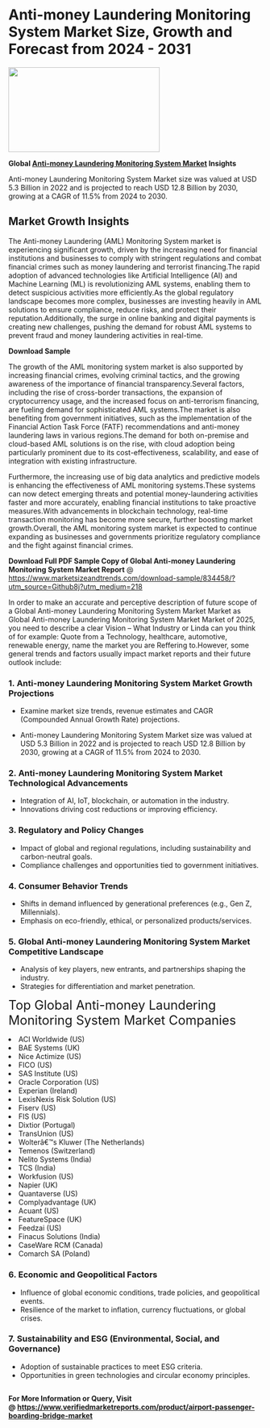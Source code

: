 <H1>Anti-money Laundering Monitoring System Market Size, Growth and Forecast from 2024 - 2031</H1><img class="aligncenter size-medium wp-image-584254" src="https://thirdeyenews.in/wp-content/uploads/2024/09/Global-Market-Research-300x168.jpeg" alt="" width="300" height="168" /><p><strong>Global&nbsp;<a href="https://www.marketsizeandtrends.com/download-sample/834458/?utm_source=Github8j?utm_medium=218">Anti-money Laundering Monitoring System Market</a> Insights</strong></p><p>Anti-money Laundering Monitoring System Market size was valued at USD 5.3 Billion in 2022 and is projected to reach USD 12.8 Billion by 2030, growing at a CAGR of 11.5% from 2024 to 2030.</p><p><h2>Market Growth Insights</h2> <p>The Anti-money Laundering (AML) Monitoring System market is experiencing significant growth, driven by the increasing need for financial institutions and businesses to comply with stringent regulations and combat financial crimes such as money laundering and terrorist financing.The rapid adoption of advanced technologies like Artificial Intelligence (AI) and Machine Learning (ML) is revolutionizing AML systems, enabling them to detect suspicious activities more efficiently.As the global regulatory landscape becomes more complex, businesses are investing heavily in AML solutions to ensure compliance, reduce risks, and protect their reputation.Additionally, the surge in online banking and digital payments is creating new challenges, pushing the demand for robust AML systems to prevent fraud and money laundering activities in real-time.</p> <p><strong>Download Sample</strong></p> <p>The growth of the AML monitoring system market is also supported by increasing financial crimes, evolving criminal tactics, and the growing awareness of the importance of financial transparency.Several factors, including the rise of cross-border transactions, the expansion of cryptocurrency usage, and the increased focus on anti-terrorism financing, are fueling demand for sophisticated AML systems.The market is also benefiting from government initiatives, such as the implementation of the Financial Action Task Force (FATF) recommendations and anti-money laundering laws in various regions.The demand for both on-premise and cloud-based AML solutions is on the rise, with cloud adoption being particularly prominent due to its cost-effectiveness, scalability, and ease of integration with existing infrastructure.</p> <p>Furthermore, the increasing use of big data analytics and predictive models is enhancing the effectiveness of AML monitoring systems.These systems can now detect emerging threats and potential money-laundering activities faster and more accurately, enabling financial institutions to take proactive measures.With advancements in blockchain technology, real-time transaction monitoring has become more secure, further boosting market growth.Overall, the AML monitoring system market is expected to continue expanding as businesses and governments prioritize regulatory compliance and the fight against financial crimes.</p> <p><span class=""><strong>Download Full PDF Sample Copy of Global Anti-money Laundering Monitoring System Market Report</strong> @ <a href="https://www.marketsizeandtrends.com/download-sample/834458/?utm_source=Github8j?utm_medium=218" target="_blank">https://www.marketsizeandtrends.com/download-sample/834458/?utm_source=Github8j?utm_medium=218</a></span></p><p>In order to make an accurate and perceptive description of future scope of a Global&nbsp;Anti-money Laundering Monitoring System Market Market as Global&nbsp;Anti-money Laundering Monitoring System Market Market of 2025, you need to describe a clear Vision &ndash; What Industry or Linda can you think of for example: Quote from a Technology, healthcare, automotive, renewable energy, name the market you are Reffering to.However, some general trends and factors usually impact market reports and their future outlook include:</p><h3>1.&nbsp;<strong>Anti-money Laundering Monitoring System Market Growth Projections</strong></h3><ul><li>Examine market size trends, revenue estimates and CAGR (Compounded Annual Growth Rate) projections.</li><li><p>Anti-money Laundering Monitoring System Market size was valued at USD 5.3 Billion in 2022 and is projected to reach USD 12.8 Billion by 2030, growing at a CAGR of 11.5% from 2024 to 2030.</p></li></ul><h3>2.&nbsp;<strong>Anti-money Laundering Monitoring System Market Technological Advancements</strong></h3><ul><li>Integration of AI, IoT, blockchain, or automation in the industry.</li><li>Innovations driving cost reductions or improving efficiency.</li></ul><h3>3.&nbsp;<strong>Regulatory and Policy Changes</strong></h3><ul><li>Impact of global and regional regulations, including sustainability and carbon-neutral goals.</li><li>Compliance challenges and opportunities tied to government initiatives.</li></ul><h3>4.&nbsp;<strong>Consumer Behavior Trends</strong></h3><ul><li>Shifts in demand influenced by generational preferences (e.g., Gen Z, Millennials).</li><li>Emphasis on eco-friendly, ethical, or personalized products/services.</li></ul><h3>5.&nbsp;<strong>Global Anti-money Laundering Monitoring System Market Competitive Landscape</strong></h3><ul><li>Analysis of key players, new entrants, and partnerships shaping the industry.</li><li>Strategies for differentiation and market penetration.</li></ul><p data-pm-slice="1 1 []"><span style="color: inherit; font-family: inherit; font-size: 25px;">Top Global Anti-money Laundering Monitoring System Market Companies</span></p><div class="" data-test-id=""><p><li>ACI Worldwide (US)</li><li> BAE Systems (UK)</li><li> Nice Actimize (US)</li><li> FICO (US)</li><li> SAS Institute (US)</li><li> Oracle Corporation (US)</li><li> Experian (Ireland)</li><li> LexisNexis Risk Solution (US)</li><li> Fiserv (US)</li><li> FIS (US)</li><li> Dixtior (Portugal)</li><li> TransUnion (US)</li><li> Wolterâ€™s Kluwer (The Netherlands)</li><li> Temenos (Switzerland)</li><li> Nelito Systems (India)</li><li> TCS (India)</li><li> Workfusion (US)</li><li> Napier (UK)</li><li> Quantaverse (US)</li><li> Complyadvantage (UK)</li><li> Acuant (US)</li><li> FeatureSpace (UK)</li><li> Feedzai (US)</li><li> Finacus Solutions (India)</li><li> CaseWare RCM (Canada)</li><li> Comarch SA (Poland)</li></p></div><h3>6.&nbsp;<strong>Economic and Geopolitical Factors</strong></h3><ul><li>Influence of global economic conditions, trade policies, and geopolitical events.</li><li>Resilience of the market to inflation, currency fluctuations, or global crises.</li></ul><h3>7.&nbsp;<strong>Sustainability and ESG (Environmental, Social, and Governance)</strong></h3><ul><li>Adoption of sustainable practices to meet ESG criteria.</li><li>Opportunities in green technologies and circular economy principles.</li></ul><h2><strong style="font-size: 14px;">For More Information or Query, Visit @&nbsp;</strong><a style="background-color: #ffffff; font-size: 14px;" href="https://www.marketsizeandtrends.com/report/anti-money-laundering-monitoring-system-market/" target="_blank">https://www.verifiedmarketreports.com/product/airport-passenger-boarding-bridge-market</a></h2>